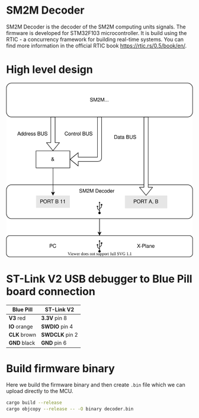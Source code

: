 # SM2M Decoder
SM2M Decoder is the decoder of the SM2M computing units signals.
The firmware is developed for STM32F103 microcontroller.
It is build using the RTIC - a concurrency framework for building real-time systems.
You can find more information in the official RTIC book https://rtic.rs/0.5/book/en/.

# High level design
![High level design](design.svg)

# ST-Link V2 USB debugger to Blue Pill board connection
| Blue Pill | ST-Link V2 |
| --- | --- |
| **V3** red | **3.3V** pin 8 |
| **IO** orange | **SWDIO** pin 4 |
| **CLK** brown | **SWDCLK** pin 2 |
| **GND** black | **GND** pin 6 |

# Build firmware binary
Here we build the firmware binary and then create `.bin` file which we can upload directly to the MCU.
```bash
cargo build --release
cargo objcopy --release -- -O binary decoder.bin
```
